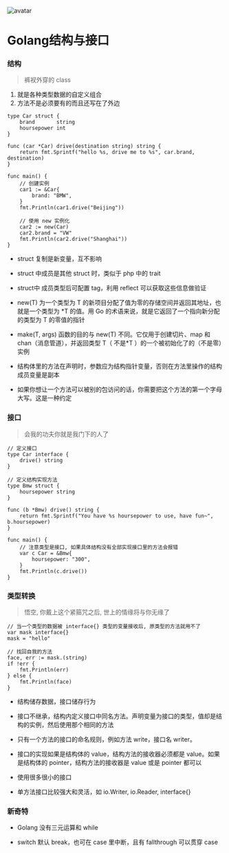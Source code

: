 ![avatar](http://pythonup.cn/static/public/picture/135.png)

# Golang结构与接口

### 结构

>  裤衩外穿的 class

1. 就是各种类型数据的自定义组合
2. 方法不是必须要有的而且还写在了外边

```golang
type Car struct {
	brand       string
	hoursepower int
}

func (car *Car) drive(destination string) string {
	return fmt.Sprintf("hello %s, drive me to %s", car.brand, destination)
}

func main() {
	// 创建实例
	car1 := &Car{
		brand: "BMW",
	}
	fmt.Println(car1.drive("Beijing"))
    	
	// 使用 new 实例化
	car2 := new(Car)
	car2.brand = "VW"
	fmt.Println(car2.drive("Shanghai"))
}
```

* struct 复制是新变量，互不影响

* struct 中成员是其他 struct 时，类似于 php 中的 trait

* struct中 成员类型后可配置 tag，利用 reflect 可以获取这些信息做验证

* new(T) 为一个类型为 T 的新项目分配了值为零的存储空间并返回其地址，也就是一个类型为 *T 的值。用 Go  的术语来说，就是它返回了一个指向新分配的类型为 T 的零值的指针

* make(T, args) 函数的目的与 new(T) 不同。它仅用于创建切片、map 和 chan（消息管道），并返回类型 T（ 不是*T ）的一个被初始化了的（不是零）实例

* 结构体里的方法在声明时，参数应为结构指针变量，否则在方法里操作的结构成员变量是副本

* 如果你想让一个方法可以被别的包访问的话，你需要把这个方法的第一个字母大写。这是一种约定

### 接口

> 会我的功夫你就是我门下的人了

```golang
// 定义接口
type Car interface {
	drive() string
}

// 定义结构实现方法
type Bmw struct {
	hoursepower string
}

func (b *Bmw) drive() string {
	return fmt.Sprintf("You have %s hoursepower to use, have fun~", b.hoursepower)
}

func main() {
	// 注意类型是接口, 如果具体结构没有全部实现接口里的方法会报错
	var c Car = &Bmw{
		hoursepower: "300",
	}
	fmt.Println(c.drive())
}
```

### 类型转换

> 悟空, 你戴上这个紧箍咒之后, 世上的情缘将与你无缘了

```golang
// 当一个类型的数据被 interface{} 类型的变量接收后, 原类型的方法就用不了
var mask interface{}
mask = "hello"

// 找回自我的方法
face, err := mask.(string)
if !err {
	fmt.Println(err)
} else {
	fmt.Println(face)
}
```

* 结构储存数据，接口储存行为

* 接口不继承，结构内定义接口中同名方法。声明变量为接口的类型，值却是结构的实例，然后使用那个相同的方法

* 只有一个方法的接口的命名规则，例如方法 write，接口名 writer。

* 接口的实现如果是结构体的 value，结构方法的接收器必须都是 value。如果是结构体的 pointer，结构方法的接收器是 value 或是 pointer 都可以

* 使用很多很小的接口

* 单方法接口比较强大和灵活，如 io.Writer, io.Reader, interface{}

### 新奇特

* Golang 没有三元运算和 while

* switch 默认 break，也可在 case 里中断，且有 fallthrough 可以贯穿 case